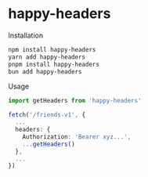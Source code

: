 # happy-headers

Installation

```bash
npm install happy-headers
yarn add happy-headers
pnpm install happy-headers
bun add happy-headers
```

Usage

```ts
import getHeaders from 'happy-headers'

fetch('/friends-v1', {
  ...
  headers: {
    Authorization: 'Bearer xyz...',
    ...getHeaders()
  },
  ...
})
```